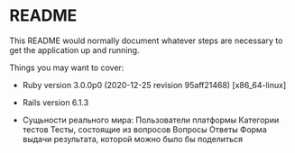 # README

This README would normally document whatever steps are necessary to get the
application up and running.

Things you may want to cover:

* Ruby version 3.0.0p0 (2020-12-25 revision 95aff21468) [x86_64-linux]

* Rails version 6.1.3

* Сущьности реального мира:
Пользователи платформы
Категории тестов
Тесты, состоящие из вопросов
Вопросы
Ответы
Форма выдачи результата, которой можно было бы поделиться

